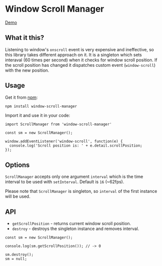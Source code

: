 # Window Scroll Manager

[Demo](https://stanko.github.io/window-scroll-manager)

## What it this?

Listening to window's `onscroll` event is very expensive and ineffective,
so this library takes different approach on it.
It is a singleton which sets interaval (60 times per second) when it checks for window scroll position.
If the scroll position has changed it dispatches custom event (`window-scroll`) with the new position.

## Usage

Get it from [npm](https://www.npmjs.com/package/window-sroll-manager):

```sh
npm install window-scroll-manager
```

Import it and use it in your code:

```
import ScrollManager from 'window-scroll-manager'

const sm = new ScrollManager();

window.addEventListener('window-scroll', function(e) {
  console.log('Scroll position is: ' + e.detail.scrollPosition;
});
```

## Options

`ScrollManager` accepts only one argument `interval` which is the time interval to be used with `setInterval`.
Default is `16` (~62fps).

Please note that `ScrollManager` is singleton, so `interval` of the first instance will be used.

## API

  * `getScrollPosition` - returns current window scroll position.
  * `destroy` - destroys the singleton instance and removes interval.

```
const sm = new ScrollManager();

console.log(sm.getScrollPosition()); // -> 0

sm.destroy();
sm = null;
```
